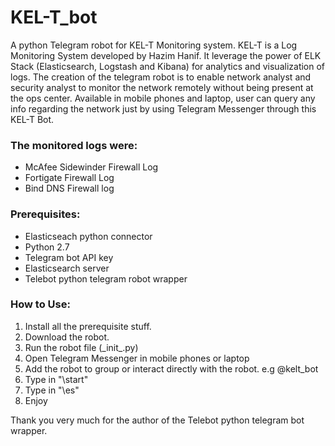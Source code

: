 # KEL-T_bot
A python Telegram robot for KEL-T Monitoring system.
KEL-T is a Log Monitoring System developed by Hazim Hanif. It leverage the power of ELK Stack (Elasticsearch, Logstash and Kibana) for analytics and visualization of logs. The creation of the telegram robot is to enable network analyst and security analyst to monitor the network remotely without being present at the ops center.
Available in mobile phones and laptop, user can query any info regarding the network just by using Telegram Messenger through this KEL-T Bot.

### The monitored logs were:
* McAfee Sidewinder Firewall Log
* Fortigate Firewall Log
* Bind DNS Firewall log

### Prerequisites:
* Elasticseach python connector
* Python 2.7
* Telegram bot API key
* Elasticsearch server
* Telebot python telegram robot wrapper

### How to Use:
1. Install all the prerequisite stuff.
2. Download the robot.
3. Run the robot file (\_init_.py)
3. Open Telegram Messenger in mobile phones or laptop
4. Add the robot to group or interact directly with the robot. e.g @kelt_bot
5. Type in "\start"
6. Type in "\es"
7. Enjoy

Thank you very much for the author of the Telebot python telegram bot wrapper.
